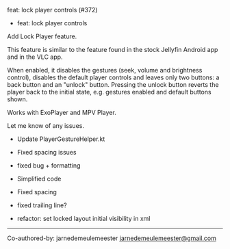 feat: lock player controls (#372)

* feat: lock player controls

Add Lock Player feature.

This feature is similar to the feature found in the stock Jellyfin Android app and in the VLC app.

When enabled, it disables the gestures (seek, volume and brightness control), disables the default player controls and leaves only two buttons: a back button and an "unlock" button.
Pressing the unlock button reverts the player back to the initial state, e.g. gestures enabled and default buttons shown.

Works with ExoPlayer and MPV Player.

Let me know of any issues.

* Update PlayerGestureHelper.kt

* Fixed spacing issues

* fixed bug + formatting

* Simplified code

* Fixed spacing

* fixed trailing line?

* refactor: set locked layout initial visibility in xml

---------

Co-authored-by: jarnedemeulemeester <jarnedemeulemeester@gmail.com>
